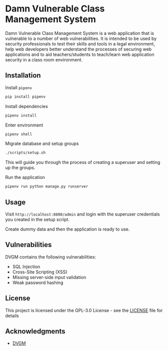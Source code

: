 # Damn Vulnerable Class Management System

Damn Vulnerable Class Management System is a web application that is vulnerable to a number of web vulnerabilities. It is intended to be used by security professionals to test their skills and tools in a legal environment, help web developers better understand the processes of securing web applications and to aid teachers/students to teach/learn web application security in a class room environment.

## Installation

Install `pipenv`

```bash
pip install pipenv
```

Install dependencies

```bash
pipenv install
```

Enter environment

```bash
pipenv shell
```

Migrate database and setup groups

```bash
./scripts/setup.sh
```

This will guide you through the process of creating a superuser and setting up the groups.

Run the application

```bash
pipenv run python manage.py runserver
```

## Usage

Visit `http://localhost:8000/admin` and login with the superuser credentials you created in the setup script.

Create dummy data and then the application is ready to use.

## Vulnerabilities

DVGM contains the following vulnerabilities:
- SQL Injection
- Cross-Site Scripting (XSS)
- Missing server-side input validation
- Weak password hashing

## License

This project is licensed under the GPL-3.0 License - see the [LICENSE](LICENSE) file for details

## Acknowledgments

* [DVGM](https://github.com/logicalhacking/dvgm)